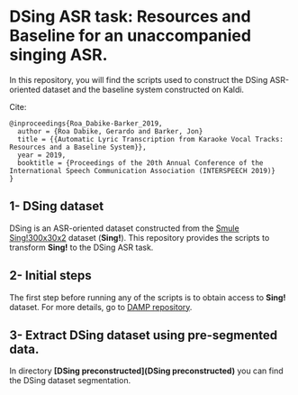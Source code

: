 # DSing ASR task: Resources and Baseline for an unaccompanied singing ASR.

In this repository, you will find the scripts used to construct the DSing ASR-oriented dataset
and the baseline system constructed on Kaldi.  

Cite:
```
@inproceedings{Roa_Dabike-Barker_2019,  
  author = {Roa Dabike, Gerardo and Barker, Jon}  
  title = {{Automatic Lyric Transcription from Karaoke Vocal Tracks: Resources and a Baseline System}},  
  year = 2019,  
  booktitle = {Proceedings of the 20th Annual Conference of the International Speech Communication Association (INTERSPEECH 2019)}  
}
```

## 1- DSing dataset

DSing is an ASR-oriented dataset constructed from the [Smule Sing!300x30x2](https://ccrma.stanford.edu/damp/) dataset (**Sing!**).
This repository provides the scripts to transform **Sing!** to the DSing ASR task. 

## 2- Initial steps

The first step before running any of the scripts is to obtain access to **Sing!** dataset.
For more details, go to [DAMP repository](https://ccrma.stanford.edu/damp/).   

## 3- Extract DSing dataset using pre-segmented data.

In directory **[DSing preconstructed](DSing preconstructed)** you can find the DSing dataset segmentation.